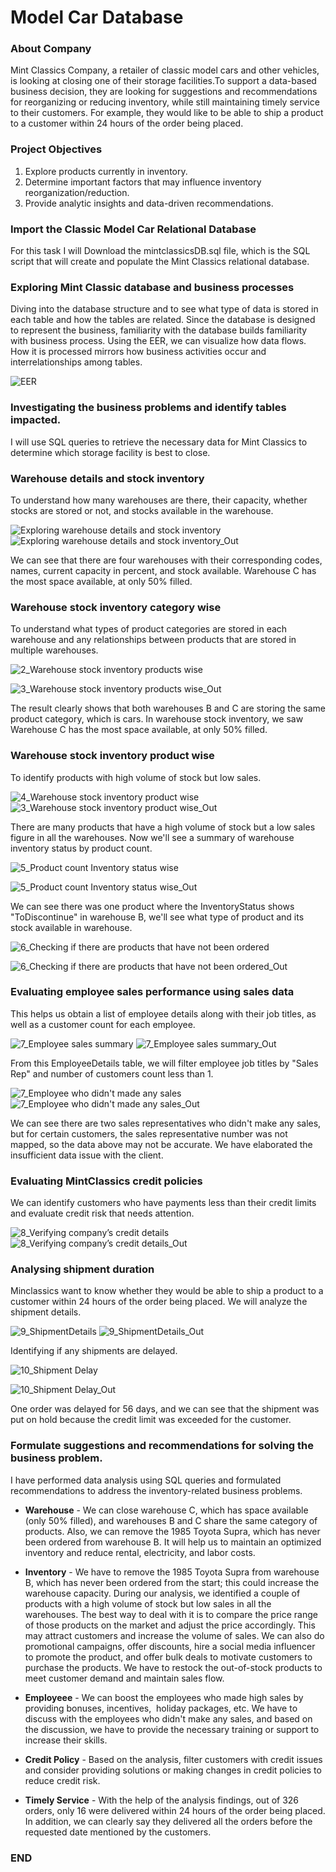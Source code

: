 # Model Car Database
### About Company
Mint Classics Company, a retailer of classic model cars and other vehicles, is looking at closing one of their storage facilities.To support a data-based business decision, they are looking for suggestions and recommendations for reorganizing or reducing inventory, while still maintaining timely service to their customers. For example, they would like to be able to ship a product to a customer within 24 hours of the order being placed.

### Project Objectives
1. Explore products currently in inventory.
2. Determine important factors that may influence inventory reorganization/reduction.
3. Provide analytic insights and data-driven recommendations.

### Import the Classic Model Car Relational Database
For this task I will Download the mintclassicsDB.sql file, which is the SQL script that will create and populate the Mint Classics relational database.

### Exploring Mint Classic database and business processes
Diving into the database structure and to see what type of data is stored in each table and how the tables are related. Since the database is designed to represent the business, familiarity with the database builds familiarity with business process. Using the EER, we can visualize how data flows. How it is processed mirrors how business activities occur and interrelationships among tables.

![EER](https://github.com/Saravananr1112/Analyze-Data-in-a-Model-Car-Database-with-MySQL-Workbench/assets/159127219/ff5efad3-9393-464d-ab06-edda26295c39)


### Investigating the business problems and identify tables impacted.
I will use SQL queries to retrieve the necessary data for Mint Classics to determine which storage facility is best to close.

### Warehouse details and stock inventory
To understand how many warehouses are there, their capacity, whether stocks are stored or not, and stocks available in the warehouse.

![Exploring warehouse details and stock inventory](https://github.com/Saravananr1112/Analyze-Data-in-a-Model-Car-Database-with-MySQL-Workbench/assets/159127219/c9bef49b-f912-446e-99bb-417430b19b5c)
![Exploring warehouse details and stock inventory_Out](https://github.com/Saravananr1112/Analyze-Data-in-a-Model-Car-Database-with-MySQL-Workbench/assets/159127219/05e9d447-0f46-499f-8df4-8d5032a7fc60)

We can see that there are four warehouses with their corresponding codes, names, current capacity in percent, and stock available. Warehouse C has the most space available, at only 50% filled.


### Warehouse stock inventory category wise
To understand what types of product categories are stored in each warehouse and any relationships between products that are stored in multiple warehouses.

![2_Warehouse stock inventory products wise](https://github.com/Saravananr1112/Analyze-Data-in-a-Model-Car-Database-with-MySQL-Workbench/assets/159127219/74e4ce0c-c9d8-41e2-8f2c-20bf3fb9b72b)

![3_Warehouse stock inventory products wise_Out](https://github.com/Saravananr1112/Analyze-Data-in-a-Model-Car-Database-with-MySQL-Workbench/assets/159127219/1b50d8b5-4589-4072-9b9b-9eb0488aa7c6)

The result clearly shows that both warehouses B and C are storing the same product category, which is cars. In warehouse stock inventory, we saw Warehouse C has the most space available, at only 50% filled.


### Warehouse stock inventory product wise
To identify products with high volume of stock but low sales.

![4_Warehouse stock inventory product wise](https://github.com/Saravananr1112/Analyze-Data-in-a-Model-Car-Database-with-MySQL-Workbench/assets/159127219/8a035f44-3611-4c81-bf01-61fe7b20cfc7)
![3_Warehouse stock inventory product wise_Out](https://github.com/Saravananr1112/Analyze-Data-in-a-Model-Car-Database-with-MySQL-Workbench/assets/159127219/08b86acc-108f-42da-98b9-0f8363438d35)

There are many products that have a high volume of stock but a low sales figure in all the warehouses. Now we'll see a summary of warehouse inventory status by product count.

![5_Product count Inventory status wise](https://github.com/Saravananr1112/Analyze-Data-in-a-Model-Car-Database-with-MySQL-Workbench/assets/159127219/f2870e0c-2ad9-49fe-adf0-b166ee73c8a5)

![5_Product count Inventory status wise_Out](https://github.com/Saravananr1112/Analyze-Data-in-a-Model-Car-Database-with-MySQL-Workbench/assets/159127219/4d829ec2-ac10-4658-a9d1-d212158ebe82)

We can see there was one product where the InventoryStatus shows "ToDiscontinue" in warehouse B, we'll see what type of product and its stock available in warehouse.

![6_Checking if there are products that have not been ordered](https://github.com/Saravananr1112/Analyze-Data-in-a-Model-Car-Database-with-MySQL-Workbench/assets/159127219/88f485fb-ce23-43d5-b1c5-d8c2fd402b0c)

![6_Checking if there are products that have not been ordered_Out](https://github.com/Saravananr1112/Analyze-Data-in-a-Model-Car-Database-with-MySQL-Workbench/assets/159127219/34852d76-508e-42f2-9901-1bd1c1a8f03c)


### Evaluating employee sales performance using sales data
This helps us obtain a list of employee details along with their job titles, as well as a customer count for each employee.

![7_Employee sales summary](https://github.com/Saravananr1112/Analyze-Data-in-a-Model-Car-Database-with-MySQL-Workbench/assets/159127219/9224137c-ad3c-43a6-a414-a65baba55cf6)
![7_Employee sales summary_Out](https://github.com/Saravananr1112/Analyze-Data-in-a-Model-Car-Database-with-MySQL-Workbench/assets/159127219/411732bd-ed08-49bd-8612-d94fc54df541)

From this EmployeeDetails table, we will filter employee job titles by "Sales Rep" and number of customers count less than 1.

![7_Employee who didn't made any sales](https://github.com/Saravananr1112/Analyze-Data-in-a-Model-Car-Database-with-MySQL-Workbench/assets/159127219/fde8ff6c-5afe-4f84-ae49-a6dbf8d9e9ea)
![7_Employee who didn't made any sales_Out](https://github.com/Saravananr1112/Analyze-Data-in-a-Model-Car-Database-with-MySQL-Workbench/assets/159127219/197146de-b39f-4c75-a84f-e76868150f02)

We can see there are two sales representatives who didn't make any sales, but for certain customers, the sales representative number was not mapped, so the data above may not be accurate. We have elaborated the insufficient data issue with the client.


### Evaluating MintClassics credit policies
We can identify customers who have payments less than their credit limits and evaluate credit risk that needs attention.

![8_Verifying company’s credit details](https://github.com/Saravananr1112/Analyze-Data-in-a-Model-Car-Database-with-MySQL-Workbench/assets/159127219/11b2e07f-a352-4069-9ec4-8861ee594b02)
![8_Verifying company’s credit details_Out](https://github.com/Saravananr1112/Analyze-Data-in-a-Model-Car-Database-with-MySQL-Workbench/assets/159127219/60a2e43b-0e1a-4b13-9a88-ade309cc0ac2)


### Analysing shipment duration
Minclassics want to know whether they would be able to ship a product to a customer within 24 hours of the order being placed. We will analyze the shipment details.

![9_ShipmentDetails](https://github.com/Saravananr1112/Analyze-Data-in-a-Model-Car-Database-with-MySQL-Workbench/assets/159127219/e0ce7cd6-c316-4eb2-b876-becf87369f22)
![9_ShipmentDetails_Out](https://github.com/Saravananr1112/Analyze-Data-in-a-Model-Car-Database-with-MySQL-Workbench/assets/159127219/9609c09e-229c-43f8-887d-e23b2cbd5433)

Identifying if any shipments are delayed.

![10_Shipment Delay](https://github.com/Saravananr1112/Analyze-Data-in-a-Model-Car-Database-with-MySQL-Workbench/assets/159127219/d8315d5f-6be8-456f-b5e9-4782911fd2da)

![10_Shipment Delay_Out](https://github.com/Saravananr1112/Analyze-Data-in-a-Model-Car-Database-with-MySQL-Workbench/assets/159127219/36ae2c77-d756-4ebb-ab1d-edf6f0742c44)

One order was delayed for 56 days, and we can see that the shipment was put on hold because the credit limit was exceeded for the customer.



### Formulate suggestions and recommendations for solving the business problem.
I have performed data analysis using SQL queries and formulated recommendations to address the inventory-related business problems.

* **Warehouse** - We can close warehouse C, which has space available (only 50% filled), and warehouses B and C share the same category of products. Also, we can remove the 1985 Toyota Supra, which has never been ordered from warehouse B. It will help us to maintain an optimized inventory and reduce rental, electricity, and labor costs.

*  **Inventory** -  We have to remove the 1985 Toyota Supra from warehouse B, which has never been ordered from the start; this could increase the warehouse capacity. During our analysis, we identified a couple of products with a high volume of stock but low sales in all the warehouses. The best way to deal with it is to compare the price range of those products on the market and adjust the price accordingly. This may attract customers and increase the volume of sales. We can also do promotional campaigns, offer discounts, hire a social media influencer to promote the product, and offer bulk deals to motivate customers to purchase the products. We have to restock the out-of-stock products to meet customer demand and maintain sales flow.

* **Employeee**  - We can boost the employees who made high sales by providing bonuses, incentives,  holiday packages, etc. We have to discuss with the employees who didn't make any sales, and based on the discussion, we have to provide the necessary training or support to increase their skills.

* **Credit Policy** - Based on the analysis, filter customers with credit issues and consider providing solutions or making changes in credit policies to reduce credit risk.

* **Timely Service** - With the help of the analysis findings, out of 326 orders, only 16 were delivered within 24 hours of the order being placed. In addition, we can clearly say they delivered all the orders before the requested date mentioned by the customers.


###                                                                          **END**







 





